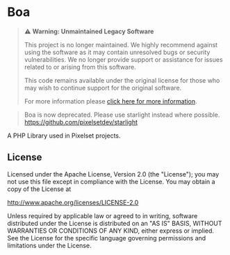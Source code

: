 # Boa
> ⚠️ **Warning: Unmaintained Legacy Software**
> 
> This project is no longer maintained.
> We highly recommend against using the software as it may contain unresolved bugs or security vulnerabilities.
> We no longer provide support or assistance for issues related to or arising from this software.
>
> This code remains available under the original license for those who may wish to continue support for the original software.
>
> For more information please [click here for more information](https://support.pixelset.dev/knowledgebase.php?article=61).

> Boa is now deprecated. Please use starlight instead where possible. https://github.com/pixelsetdev/starlight

A PHP Library used in Pixelset projects.

## License

Licensed under the Apache License, Version 2.0 (the "License"); you may not use this file except in compliance with the License. You may obtain a copy of the License at

http://www.apache.org/licenses/LICENSE-2.0

Unless required by applicable law or agreed to in writing, software distributed under the License is distributed on an "AS IS" BASIS, WITHOUT WARRANTIES OR CONDITIONS OF ANY KIND, either express or implied. See the License for the specific language governing permissions and limitations under the License.
